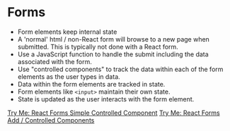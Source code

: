 # Forms

- Form elements keep internal state
- A 'normal' html / non-React form will browse to a new page when submitted.  This is typically not done with a React form.
- Use a JavaScript function to handle the submit including the data associated with the form.
- Use "controlled components" to track the data within each of the form elements as the user types in data.
- Data within the form elements are tracked in state.
- Form elements like `<input>` maintain their own state.
- State is updated as the user interacts with the form element.

[Try Me: React Forms Simple Controlled Component](http://codepen.io/tripott/pen/EmRMEd?editors=0011)
[Try Me: React Forms Add / Controlled Components ](http://codepen.io/tripott/pen/EmRMEd?editors=0010)
